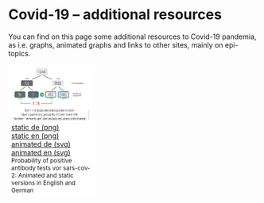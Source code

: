 <html lang="en">
<head>
  <meta charset="utf-8">
  <style type="css">
    @import url("https://fonts.googleapis.com/css?family=Open+Sans+Condensed:300,700");
  </style>
  <title>Covid-19</title>
  <meta name="description" content="Resources">
  <meta name="author" content="Markus Schenker, Phi Network">
 <link rel="stylesheet" href="css/main.css">
</head>

<body>
  <h1>Covid-19 – additional resources</h1>
  <p>You can find on this page some additional resources to Covid-19 pandemia, as i.e. graphs, animated graphs and links to other sites, mainly on epi-topics.</p>
<div id="cont1" style="float:left;width:33%;background-color:#fefefe;padding:6px;border-radius:4px;">
    <div style="float:left; margin-right:0.5em;"><img src="images/aks_en.png" width="160"></div>
    <div style="float:left;"><a href="images/aks_de.png" target="_blank">static de (png)</a><br/><a href="images/aks_en.png" target="_blank">static en (png)</a><br/><a href="images/aksanim_de.svg" target="_blank">animated de (svg)</a><br/><a href="images/aksanim_en.svg" target="_blank">animated en (svg)</a></div>
    <div style="font-size:0.85em;clear:both">Probability of positive antibody tests vor sars-cov-2: Animated and static versions in English and German</div>
  </div>
